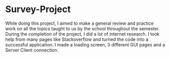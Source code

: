 # Survey-Project
While doing this project, I aimed to make a general review and practice work on all the topics taught to us by the school throughout the semester.
During the completion of the project, I did a lot of internet research. I took help from many pages like Stackoverflow and turned the code into a successful application.
I made a loading screen, 3 different GUI pages and a Server Client connection. 
